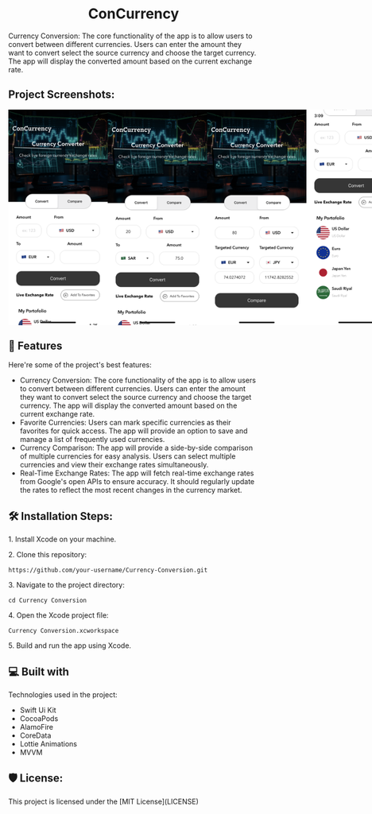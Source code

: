 <h1 align="center" id="title">ConCurrency</h1>

<p id="description">Currency Conversion: The core functionality of the app is to allow users to convert between different currencies. Users can enter the amount they want to convert select the source currency and choose the target currency. The app will display the converted amount based on the current exchange rate.</p>

<h2>Project Screenshots:</h2>

<div style="display: flex;">
<img src="https://github.com/yasser74220/Currency-Conversion/blob/main/Screens/IMG_3150.PNG" alt="project-screenshot" width="200">  
<img src="https://github.com/yasser74220/Currency-Conversion/blob/main/Screens/IMG_3152.PNG" alt="project-screenshot" width="200"> 
<img src="https://github.com/yasser74220/Currency-Conversion/blob/main/Screens/IMG_3153.PNG" alt="project-screenshot" width="200"> 
<img src="https://github.com/yasser74220/Currency-Conversion/blob/main/Screens/IMG_3157.PNG" alt="project-screenshot" width="200"> 
<img src="https://github.com/yasser74220/Currency-Conversion/blob/main/Screens/IMG_3158.PNG" alt="project-screenshot" width="200"> 
<img src="https://github.com/yasser74220/Currency-Conversion/blob/main/Screens/IMG_3159.PNG" alt="project-screenshot" width="200"> 
</div>

<h2>🧐 Features</h2>

Here're some of the project's best features:

*   Currency Conversion: The core functionality of the app is to allow users to convert between different currencies. Users can enter the amount they want to convert select the source currency and choose the target currency. The app will display the converted amount based on the current exchange rate.
*   Favorite Currencies: Users can mark specific currencies as their favorites for quick access. The app will provide an option to save and manage a list of frequently used currencies.
*   Currency Comparison: The app will provide a side-by-side comparison of multiple currencies for easy analysis. Users can select multiple currencies and view their exchange rates simultaneously.
*   Real-Time Exchange Rates: The app will fetch real-time exchange rates from Google's open APIs to ensure accuracy. It should regularly update the rates to reflect the most recent changes in the currency market.

<h2>🛠️ Installation Steps:</h2>

<p>1. Install Xcode on your machine.</p>

<p>2. Clone this repository:</p>

```
https://github.com/your-username/Currency-Conversion.git
```

<p>3. Navigate to the project directory:</p>

```
cd Currency Conversion
```

<p>4. Open the Xcode project file:</p>

```
Currency Conversion.xcworkspace
```

<p>5. Build and run the app using Xcode.</p>

  
  
<h2>💻 Built with</h2>

Technologies used in the project:

*   Swift Ui Kit
*   CocoaPods
*   AlamoFire
*   CoreData
*   Lottie Animations
*   MVVM

<h2>🛡️ License:</h2>

This project is licensed under the \[MIT License\](LICENSE)
